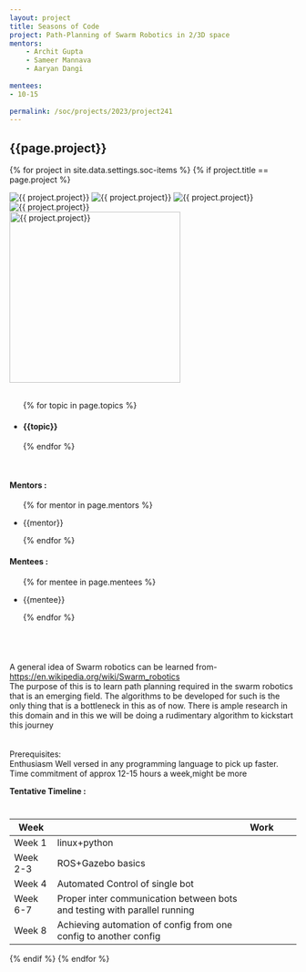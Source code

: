 ```yaml
---
layout: project
title: Seasons of Code
project: Path-Planning of Swarm Robotics in 2/3D space
mentors:
    - Archit Gupta
    - Sameer Mannava
    - Aaryan Dangi
    
mentees:
- 10-15   
    
permalink: /soc/projects/2023/project241
---
```


<h2 class="display1 m-3 p-3 text-center project-title">{{page.project}}</h2>

{% for project in site.data.settings.soc-items %}
{% if project.title == page.project %}

<div class ="img-soc d-block"> 
    <img src="{{ site.baseurl }}/{{ project.image }}" alt="{{ project.project}}" class="image-1">
    <img src="{{ site.baseurl }}/{{ project.image }}" alt="{{ project.project}}" class="image-2">
    <img src="{{ site.baseurl }}/{{ project.image }}" alt="{{ project.project}}" class="image-3">
    <img src="{{ site.baseurl }}/{{ project.image }}" alt="{{ project.project}}" class="image-4">
</div>
<div class = "mobile-img-soc">
  <img src="{{ site.baseurl }}/{{ project.image }}"  width = "300" height="300" alt="{{ project.project}}" class="border rounded">
  </div>
<div >
    <br>
    <ul>
        {% for topic in page.topics %}
        <li><h4 class="text-primary text-center topics">{{topic}}</h4></li>
        {% endfor %}
    </ul>
    <br>
    <h4 class="display3  ">Mentors :</h4> 
    <ul>
        {% for mentor in page.mentors %}
        <li><p class="lead">{{mentor}}</p></li>
        {% endfor %}
    </ul>
    <h4 class="display3  ">Mentees :</h4> 
    <ul>
        {% for mentee in page.mentees %}
        <li><p class="lead">{{mentee}}</p></li>
        {% endfor %}
    </ul>
</div>
<div>
    <p class="display3 project-desc" style = "font-size:22px;" >
        <br>
        

A general idea of Swarm robotics can be learned from-https://en.wikipedia.org/wiki/Swarm_robotics  
The purpose of this is to learn path planning required in the swarm robotics that is an emerging field. The algorithms to be developed for such is the only thing that is a bottleneck in this as of now. There is ample research in this domain and in this we will be doing a rudimentary algorithm to kickstart this journey        
<br>
<br>
Prerequisites:
<br>
Enthusiasm
Well versed in any programming language to pick up faster.
Time commitment of approx 12-15 hours a week,might be more 
<br>
</p>
</div>
<div class = "d-flex flex-wrap">
<div>
    <h4 class="display3" style="margin:0px 0px 40px 0px;">Tentative Timeline :</h4>
    <table class="table table-striped w-100">
    <thead>
        <tr>
        <th>Week</th>
        <th></th>
         <th>Work</th>
          <th></th> 
          <th></th>
        </tr>
    </thead>
    <tbody>
    <tr>
      <td>Week 1</td>
      <td>linux+python</td>
    </tr>
    <tr>
      <td>Week 2-3</td>
      <td>ROS+Gazebo basics</td>
    </tr>
    <tr>
      <td>Week 4</td>
      <td>Automated Control of single bot</td>
    </tr>
    <tr>
      <td>Week 6-7</td>
      <td>Proper inter communication between bots and testing with parallel running</td>
    </tr>
    <tr>
      <td>Week 8</td>
      <td>Achieving automation of config from one config to another config</td>
    </tr>
    </tbody>
    </table>
</div>

</div>
{% endif %}
{% endfor %}
